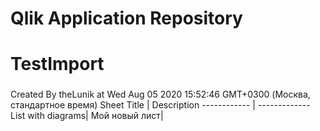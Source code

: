 # Qlik Application Repository 
# TestImport
### 
Created By theLunik at Wed Aug 05 2020 15:52:46 GMT+0300 (Москва, стандартное время)
Sheet Title | Description
------------ | -------------
List with diagrams|
Мой новый лист|
